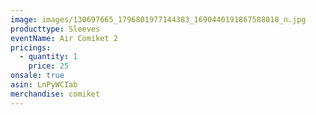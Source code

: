 ```yaml
---
image: images/130697665_1796801977144383_1690440191867588018_n.jpg
producttype: Sleeves
eventName: Air Comiket 2
pricings:
  - quantity: 1
    price: 25
onsale: true
asin: LnPyWCIab
merchandise: comiket
---
```

